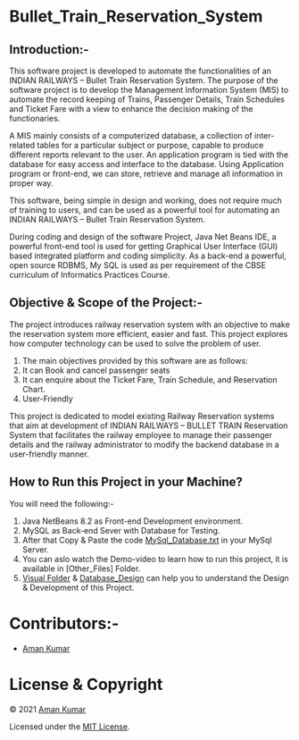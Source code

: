 # Bullet_Train_Reservation_System

## Introduction:-
This software project is developed to automate the functionalities of an INDIAN RAILWAYS – Bullet Train Reservation System. 
The purpose of the software project is to develop the Management Information System (MIS) to automate the record keeping of Trains, Passenger Details, Train Schedules and Ticket Fare with a view to enhance the decision making  of the functionaries. 

A MIS mainly consists of a computerized database, a collection of inter-related tables for a particular subject or purpose, capable to produce different reports relevant to the user. An application program is tied with the database for easy access and interface to the database. Using Application program or front-end, we can store, retrieve and manage all information in proper way.
 
This software, being simple in design and working, does not require much of training to users, and can be used as a powerful tool for automating an INDIAN RAILWAYS – Bullet Train Reservation System.

During coding and design of the software Project, Java Net Beans IDE, a powerful front-end tool is used for getting Graphical User Interface (GUI) based integrated platform and coding simplicity. As a back-end a powerful, open source RDBMS, My SQL is used as per requirement of the CBSE curriculum of Informatics Practices Course.

## Objective & Scope of the Project:-

The project introduces railway reservation system with an objective to make the reservation system more efficient, easier and fast. This project explores how computer technology can be used to solve the problem of user.                                                                                                

1) The main objectives provided by this software are as follows:
2) It can Book and cancel passenger seats
3) It can enquire about the Ticket Fare, Train Schedule, and Reservation Chart.
4) User-Friendly

This project is dedicated to model existing Railway Reservation systems that aim at development of INDIAN RAILWAYS – BULLET TRAIN Reservation System that facilitates the railway employee to manage their passenger details and the railway administrator to modify the backend database in a user-friendly manner.


## How to Run this Project in your Machine?

You will need the following:-
1) Java NetBeans 8.2 as Front-end Development environment.
2) MySQL as Back-end Sever with Database for Testing.
3) After that Copy & Paste the code [MySql_Database.txt](https://github.com/iamankumaar/Bullet_Train_Reservation_System/blob/main/Other_Files/MySql_Database.txt) in your MySql Server.
4) You can aslo watch the Demo-video to learn how to run this project, it is available in [Other_Files] Folder.
5) [Visual Folder](https://github.com/iamankumaar/Bullet_Train_Reservation_System/tree/main/Other_Files/Visuals) & [Database_Design](https://github.com/iamankumaar/Bullet_Train_Reservation_System/blob/main/Other_Files/Database_Design.pdf) can help you to understand the Design & Development of this Project.

# Contributors:-

- [Aman Kumar](https://github.com/iamankumaar)

# License & Copyright
© 2021 [Aman Kumar](https://github.com/iamankumaar)

Licensed under the [MIT License](LICENSE).


